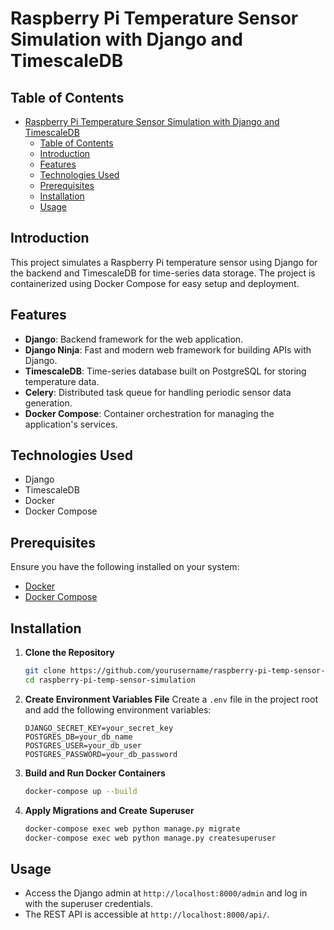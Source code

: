 # Raspberry Pi Temperature Sensor Simulation with Django and TimescaleDB

## Table of Contents
- [Raspberry Pi Temperature Sensor Simulation with Django and TimescaleDB](#raspberry-pi-temperature-sensor-simulation-with-django-and-timescaledb)
  - [Table of Contents](#table-of-contents)
  - [Introduction](#introduction)
  - [Features](#features)
  - [Technologies Used](#technologies-used)
  - [Prerequisites](#prerequisites)
  - [Installation](#installation)
  - [Usage](#usage)

## Introduction
This project simulates a Raspberry Pi temperature sensor using Django for the backend and TimescaleDB for time-series data storage. The project is containerized using Docker Compose for easy setup and deployment.

## Features
- **Django**: Backend framework for the web application.
- **Django Ninja**: Fast and modern web framework for building APIs with Django.
- **TimescaleDB**: Time-series database built on PostgreSQL for storing temperature data.
- **Celery**: Distributed task queue for handling periodic sensor data generation.
- **Docker Compose**: Container orchestration for managing the application's services.


## Technologies Used
- Django
- TimescaleDB
- Docker
- Docker Compose

## Prerequisites
Ensure you have the following installed on your system:
- [Docker](https://www.docker.com/)
- [Docker Compose](https://docs.docker.com/compose/)

## Installation

1. **Clone the Repository**
    ```bash
    git clone https://github.com/yourusername/raspberry-pi-temp-sensor-simulation.git
    cd raspberry-pi-temp-sensor-simulation
    ```

2. **Create Environment Variables File**
    Create a `.env` file in the project root and add the following environment variables:
    ```dotenv
    DJANGO_SECRET_KEY=your_secret_key
    POSTGRES_DB=your_db_name
    POSTGRES_USER=your_db_user
    POSTGRES_PASSWORD=your_db_password
    ```

3. **Build and Run Docker Containers**
    ```bash
    docker-compose up --build
    ```

4. **Apply Migrations and Create Superuser**
    ```bash
    docker-compose exec web python manage.py migrate
    docker-compose exec web python manage.py createsuperuser
    ```

## Usage
- Access the Django admin at `http://localhost:8000/admin` and log in with the superuser credentials.
- The REST API is accessible at `http://localhost:8000/api/`.

